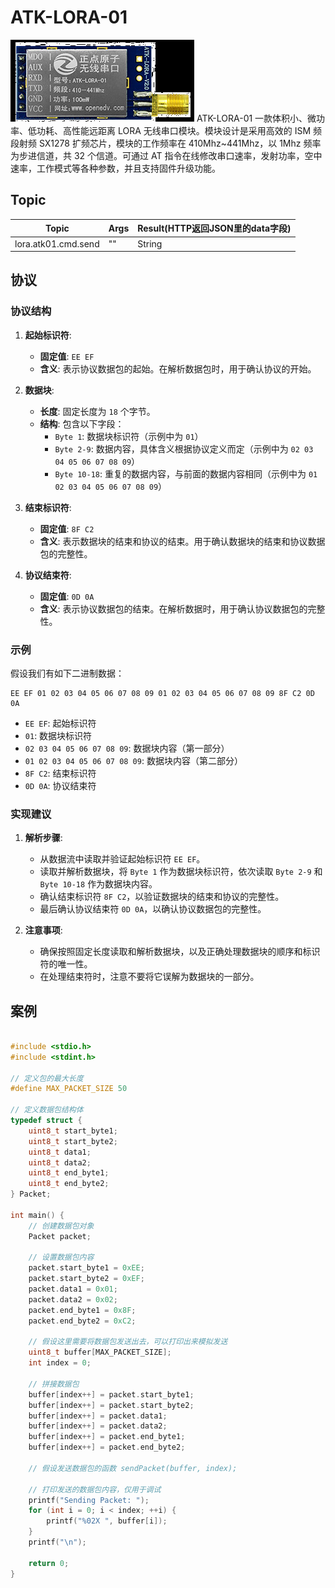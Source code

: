 <!--
 Copyright (C) 2024 wwhai

 This program is free software: you can redistribute it and/or modify
 it under the terms of the GNU Affero General Public License as
 published by the Free Software Foundation, either version 3 of the
 License, or (at your option) any later version.

 This program is distributed in the hope that it will be useful,
 but WITHOUT ANY WARRANTY; without even the implied warranty of
 MERCHANTABILITY or FITNESS FOR A PARTICULAR PURPOSE.  See the
 GNU Affero General Public License for more details.

 You should have received a copy of the GNU Affero General Public License
 along with this program.  If not, see <https://www.gnu.org/licenses/>.
-->
# ATK-LORA-01
![atk01](image/atk01-lora/1719544633526.png)
ATK-LORA-01 一款体积小、微功率、低功耗、高性能远距离 LORA 无线串口模块。模块设计是采用高效的 ISM 频段射频 SX1278 扩频芯片，模块的工作频率在 410Mhz~441Mhz，以 1Mhz 频率为步进信道，共 32 个信道。可通过 AT 指令在线修改串口速率，发射功率，空中速率，工作模式等各种参数，并且支持固件升级功能。

## Topic
| Topic               | Args | Result(HTTP返回JSON里的data字段) |
| ------------------- | ---- | -------------------------------- |
| lora.atk01.cmd.send | ""   | String                           |

## 协议

### 协议结构

1. **起始标识符**:
   - **固定值**: `EE EF`
   - **含义**: 表示协议数据包的起始。在解析数据包时，用于确认协议的开始。

2. **数据块**:
   - **长度**: 固定长度为 `18` 个字节。
   - **结构**: 包含以下字段：
     - `Byte 1`: 数据块标识符（示例中为 `01`）
     - `Byte 2-9`: 数据内容，具体含义根据协议定义而定（示例中为 `02 03 04 05 06 07 08 09`）
     - `Byte 10-18`: 重复的数据内容，与前面的数据内容相同（示例中为 `01 02 03 04 05 06 07 08 09`）

3. **结束标识符**:
   - **固定值**: `8F C2`
   - **含义**: 表示数据块的结束和协议的结束。用于确认数据块的结束和协议数据包的完整性。

4. **协议结束符**:
   - **固定值**: `0D 0A`
   - **含义**: 表示协议数据包的结束。在解析数据时，用于确认协议数据包的完整性。

### 示例

假设我们有如下二进制数据：

```
EE EF 01 02 03 04 05 06 07 08 09 01 02 03 04 05 06 07 08 09 8F C2 0D 0A
```

- `EE EF`: 起始标识符
- `01`: 数据块标识符
- `02 03 04 05 06 07 08 09`: 数据块内容（第一部分）
- `01 02 03 04 05 06 07 08 09`: 数据块内容（第二部分）
- `8F C2`: 结束标识符
- `0D 0A`: 协议结束符

### 实现建议

1. **解析步骤**:
   - 从数据流中读取并验证起始标识符 `EE EF`。
   - 读取并解析数据块，将 `Byte 1` 作为数据块标识符，依次读取 `Byte 2-9` 和 `Byte 10-18` 作为数据块内容。
   - 确认结束标识符 `8F C2`，以验证数据块的结束和协议的完整性。
   - 最后确认协议结束符 `0D 0A`，以确认协议数据包的完整性。

2. **注意事项**:
   - 确保按照固定长度读取和解析数据块，以及正确处理数据块的顺序和标识符的唯一性。
   - 在处理结束符时，注意不要将它误解为数据块的一部分。

## 案例
```c

#include <stdio.h>
#include <stdint.h>

// 定义包的最大长度
#define MAX_PACKET_SIZE 50

// 定义数据包结构体
typedef struct {
    uint8_t start_byte1;
    uint8_t start_byte2;
    uint8_t data1;
    uint8_t data2;
    uint8_t end_byte1;
    uint8_t end_byte2;
} Packet;

int main() {
    // 创建数据包对象
    Packet packet;

    // 设置数据包内容
    packet.start_byte1 = 0xEE;
    packet.start_byte2 = 0xEF;
    packet.data1 = 0x01;
    packet.data2 = 0x02;
    packet.end_byte1 = 0x8F;
    packet.end_byte2 = 0xC2;

    // 假设这里需要将数据包发送出去，可以打印出来模拟发送
    uint8_t buffer[MAX_PACKET_SIZE];
    int index = 0;

    // 拼接数据包
    buffer[index++] = packet.start_byte1;
    buffer[index++] = packet.start_byte2;
    buffer[index++] = packet.data1;
    buffer[index++] = packet.data2;
    buffer[index++] = packet.end_byte1;
    buffer[index++] = packet.end_byte2;

    // 假设发送数据包的函数 sendPacket(buffer, index);

    // 打印发送的数据包内容，仅用于调试
    printf("Sending Packet: ");
    for (int i = 0; i < index; ++i) {
        printf("%02X ", buffer[i]);
    }
    printf("\n");

    return 0;
}

```
